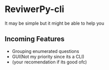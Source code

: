 # ReviwerPy-cli
It may be simple but it might be able to help you


## Incoming Features
* Grouping enumerated questions
* GUI(Not my priority since its a CLI)
* (your recomendation if its good ofc)
